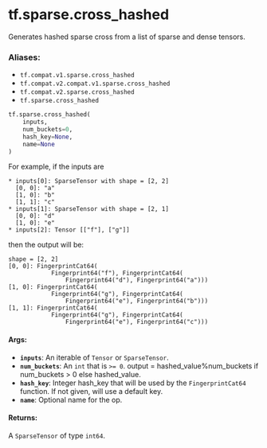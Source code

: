 <div itemscope itemtype="http://developers.google.com/ReferenceObject">
<meta itemprop="name" content="tf.sparse.cross_hashed" />
<meta itemprop="path" content="Stable" />
</div>

# tf.sparse.cross_hashed

Generates hashed sparse cross from a list of sparse and dense tensors.

### Aliases:

* `tf.compat.v1.sparse.cross_hashed`
* `tf.compat.v2.compat.v1.sparse.cross_hashed`
* `tf.compat.v2.sparse.cross_hashed`
* `tf.sparse.cross_hashed`

``` python
tf.sparse.cross_hashed(
    inputs,
    num_buckets=0,
    hash_key=None,
    name=None
)
```

<!-- Placeholder for "Used in" -->

For example, if the inputs are

    * inputs[0]: SparseTensor with shape = [2, 2]
      [0, 0]: "a"
      [1, 0]: "b"
      [1, 1]: "c"
    * inputs[1]: SparseTensor with shape = [2, 1]
      [0, 0]: "d"
      [1, 0]: "e"
    * inputs[2]: Tensor [["f"], ["g"]]

then the output will be:

    shape = [2, 2]
    [0, 0]: FingerprintCat64(
                Fingerprint64("f"), FingerprintCat64(
                    Fingerprint64("d"), Fingerprint64("a")))
    [1, 0]: FingerprintCat64(
                Fingerprint64("g"), FingerprintCat64(
                    Fingerprint64("e"), Fingerprint64("b")))
    [1, 1]: FingerprintCat64(
                Fingerprint64("g"), FingerprintCat64(
                    Fingerprint64("e"), Fingerprint64("c")))

#### Args:


* <b>`inputs`</b>: An iterable of `Tensor` or `SparseTensor`.
* <b>`num_buckets`</b>: An `int` that is `>= 0`.
  output = hashed_value%num_buckets if num_buckets > 0 else hashed_value.
* <b>`hash_key`</b>: Integer hash_key that will be used by the `FingerprintCat64`
  function. If not given, will use a default key.
* <b>`name`</b>: Optional name for the op.


#### Returns:

A `SparseTensor` of type `int64`.
